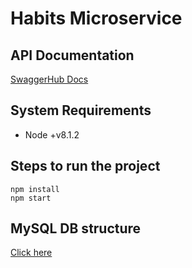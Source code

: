 # Habits Microservice

## API Documentation

[SwaggerHub Docs](https://app.swaggerhub.com/apis/jinigoe/habits)

## System Requirements

- Node +v8.1.2

## Steps to run the project

```shell
npm install
npm start
```

## MySQL DB structure

[Click here](config/db-structure.sql)